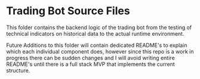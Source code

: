 # Trading Bot Source Files

This folder contains the backend logic of the trading bot from the testing of technical indicators on historical data to the actual runtime environment.<br>

Future Additions to this folder will contain dedicated README's to explain which each individual component does, however since this repo is a work in progress there can be sudden changes and I will avoid writing entire README's until there is a full stack MVP that implements the current structure.
